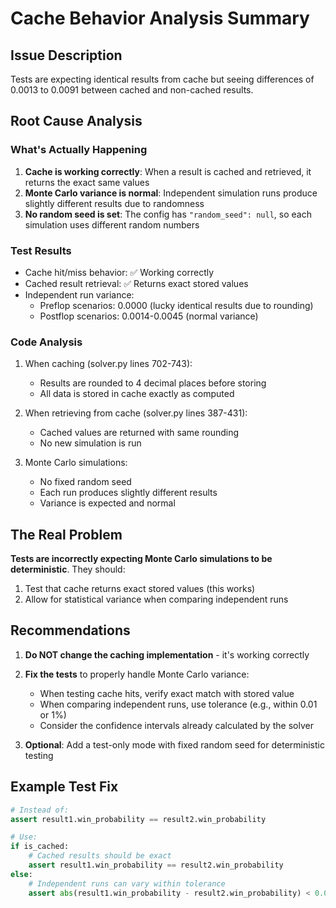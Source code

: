 # Cache Behavior Analysis Summary

## Issue Description
Tests are expecting identical results from cache but seeing differences of 0.0013 to 0.0091 between cached and non-cached results.

## Root Cause Analysis

### What's Actually Happening
1. **Cache is working correctly**: When a result is cached and retrieved, it returns the exact same values
2. **Monte Carlo variance is normal**: Independent simulation runs produce slightly different results due to randomness
3. **No random seed is set**: The config has `"random_seed": null`, so each simulation uses different random numbers

### Test Results
- Cache hit/miss behavior: ✅ Working correctly
- Cached result retrieval: ✅ Returns exact stored values
- Independent run variance: 
  - Preflop scenarios: 0.0000 (lucky identical results due to rounding)
  - Postflop scenarios: 0.0014-0.0045 (normal variance)

### Code Analysis
1. When caching (solver.py lines 702-743):
   - Results are rounded to 4 decimal places before storing
   - All data is stored in cache exactly as computed

2. When retrieving from cache (solver.py lines 387-431):
   - Cached values are returned with same rounding
   - No new simulation is run

3. Monte Carlo simulations:
   - No fixed random seed
   - Each run produces slightly different results
   - Variance is expected and normal

## The Real Problem
**Tests are incorrectly expecting Monte Carlo simulations to be deterministic**. They should:
1. Test that cache returns exact stored values (this works)
2. Allow for statistical variance when comparing independent runs

## Recommendations
1. **Do NOT change the caching implementation** - it's working correctly
2. **Fix the tests** to properly handle Monte Carlo variance:
   - When testing cache hits, verify exact match with stored value
   - When comparing independent runs, use tolerance (e.g., within 0.01 or 1%)
   - Consider the confidence intervals already calculated by the solver

3. **Optional**: Add a test-only mode with fixed random seed for deterministic testing

## Example Test Fix
```python
# Instead of:
assert result1.win_probability == result2.win_probability

# Use:
if is_cached:
    # Cached results should be exact
    assert result1.win_probability == result2.win_probability
else:
    # Independent runs can vary within tolerance
    assert abs(result1.win_probability - result2.win_probability) < 0.01
```